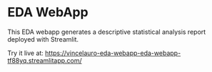 # EDA WebApp
This EDA webapp generates a descriptive statistical analysis report deployed with Streamlit.

Try it live at: https://vincelauro-eda-webapp-eda-webapp-tf88yq.streamlitapp.com/

